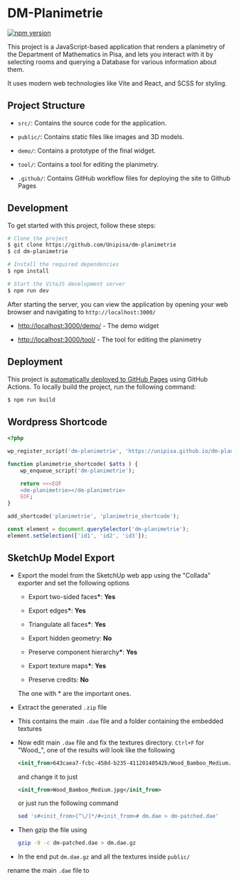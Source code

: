 # DM-Planimetrie

<a href="https://www.npmjs.com/package/dm-planimetrie"><img src="https://img.shields.io/npm/v/dm-planimetrie" alt="npm version"></a>

This project is a JavaScript-based application that renders a planimetry of the
Department of Mathematics in Pisa, and lets you interact with it by selecting
rooms and querying a Database for various information about them.

It uses modern web technologies like Vite and React, and SCSS for styling.

## Project Structure

-   `src/`: Contains the source code for the application.

-   `public/`: Contains static files like images and 3D models.

-   `demo/`: Contains a prototype of the final widget.

-   `tool/`: Contains a tool for editing the planimetry.

-   `.github/`: Contains GitHub workflow files for deploying the site to Github Pages

## Development

To get started with this project, follow these steps:

```bash
# Clone the project
$ git clone https://github.com/Unipisa/dm-planimetrie
$ cd dm-planimetrie

# Install the required dependencies
$ npm install

# Start the ViteJS development server
$ npm run dev
```

After starting the server, you can view the application by opening your web browser and navigating to `http://localhost:3000/`

- [http://localhost:3000/demo/](http://localhost:3000/demo/) - The demo widget

- [http://localhost:3000/tool/](http://localhost:3000/tool/) - The tool for editing the planimetry

## Deployment

This project is [automatically deployed to GitHub Pages]() using GitHub Actions. To locally build the project, run the following command:

```bash
$ npm run build
```

## Wordpress Shortcode

```php
<?php

wp_register_script('dm-planimetrie', 'https://unipisa.github.io/dm-planimetrie/lib/dm-planimetrie-element.iife.js');

function planimetrie_shortcode( $atts ) {
    wp_enqueue_script('dm-planimetrie');

    return <<<EOF
    <dm-planimetrie></dm-planimetrie>
    EOF;
}

add_shortcode('planimetrie', 'planimetrie_shortcode');
```

```js
const element = document.querySelector('dm-planimetrie');
element.setSelection(['id1', 'id2', 'id3']);
```

## SketchUp Model Export

- Export the model from the SketchUp web app using the "Collada" exporter and set the following options

    - Export two-sided faces<b>\*</b>: **Yes**

    - Export edges<b>\*</b>: **Yes**

    - Triangulate all faces<b>\*</b>: **Yes**

    - Export hidden geometry: **No**

    - Preserve component hierarchy<b>\*</b>: **Yes**

    - Export texture maps<b>\*</b>: **Yes**

    - Preserve credits: **No**

    The one with \* are the important ones.

- Extract the generated `.zip` file

- This contains the main `.dae` file and a folder containing the embedded textures

- Now edit main `.dae` file and fix the textures directory. `Ctrl+F` for "Wood_", one of the results will look like the following

    ```xml
    <init_from>643caea7-fcbc-458d-b235-41120140542b/Wood_Bamboo_Medium.jpg</init_from>
    ```

    and change it to just

    ```xml
    <init_from>Wood_Bamboo_Medium.jpg</init_from>
    ```

    or just run the following command

    ```bash
    sed 's#<init_from>[^\/]*/#<init_from># dm.dae > dm-patched.dae'
    ```

- Then gzip the file using

    ```bash
    gzip -9 -c dm-patched.dae > dm.dae.gz
    ```

- In the end put `dm.dae.gz` and all the textures inside `public/`



rename the main `.dae` file to  

<!--
## React Usage (dm-manager?)

```jsx
const PlanimetrieWrapper = () => {
    const ref = useRef(null);
    const [selectedIds, setSelectedIds] = useState([]);

    useEffect(() => {
        if (ref.current) {
            ref.current.setSelection(selectedIds);
        }
    }, [selectedIds]);

    return (
        <dm-planimetrie ref={ref}> />
    );
};

```

-->